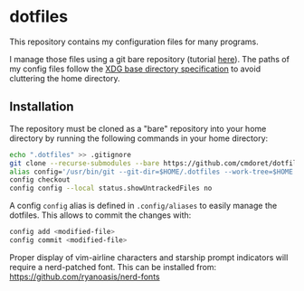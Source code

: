 # dotfiles

This repository contains my configuration files for many programs.

I manage those files using a git bare repository (tutorial [here](https://www.atlassian.com/git/tutorials/dotfiles)).
The paths of my config files follow the [XDG base directory specification](https://wiki.archlinux.org/index.php/XDG_Base_Directory) to avoid cluttering the home directory.

## Installation

The repository must be cloned as a "bare" repository into your home directory by running the following commands in your home directory:

```sh
echo ".dotfiles" >> .gitignore
git clone --recurse-submodules --bare https://github.com/cmdoret/dotfiles.git $HOME/.dotfiles
alias config='/usr/bin/git --git-dir=$HOME/.dotfiles --work-tree=$HOME'
config checkout
config config --local status.showUntrackedFiles no
```

A config `config` alias is defined in `.config/aliases` to easily manage the dotfiles. This allows to commit the changes with:

```sh
config add <modified-file>
config commit <modified-file>
```

Proper display of vim-airline characters and starship prompt indicators will require a nerd-patched font. This can be installed from: https://github.com/ryanoasis/nerd-fonts

